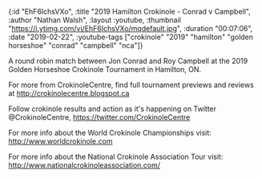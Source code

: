 {:id "EhF6IchsVXo",
 :title "2019 Hamilton Crokinole - Conrad v Campbell",
 :author "Nathan Walsh",
 :layout :youtube,
 :thumbnail "https://i.ytimg.com/vi/EhF6IchsVXo/mqdefault.jpg",
 :duration "00:07:06",
 :date "2019-02-22",
 :youtube-tags
 ["crokinole"
  "2019"
  "hamilton"
  "golden horseshoe"
  "conrad"
  "campbell"
  "nca"]}


A round robin match between Jon Conrad and Roy Campbell at the 2019 Golden Horseshoe Crokinole Tournament in Hamilton, ON.

For more from CrokinoleCentre, find full tournament previews and reviews at http://crokinolecentre.blogspot.ca

Follow crokinole results and action as it's happening on Twitter @CrokinoleCentre, https://twitter.com/CrokinoleCentre

For more info about the World Crokinole Championships visit: http://www.worldcrokinole.com

For more info about the National Crokinole Association Tour visit: http://www.nationalcrokinoleassociation.com/
